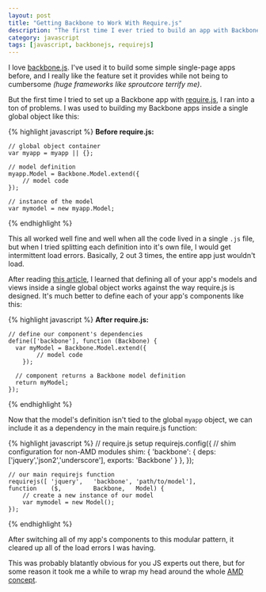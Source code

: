 ```yaml
---
layout: post
title: "Getting Backbone to Work With Require.js"
description: "The first time I ever tried to build an app with Backbone.js and Require.js, I ran into huge problems. Turns out it was easier than I thought."
category: javascript
tags: [javascript, backbonejs, requirejs]
---
```


I love [backbone.js](http://backbonejs.org "backbonejs.org"). I've used it to build some simple single-page apps before, and I really like the feature set it provides while not being to cumbersome _(huge frameworks like sproutcore terrify me)_.

But the first time I tried to set up a Backbone app with [require.js](http://requirejs.org "requirejs.org"), I ran into a ton of problems. I was used to building my Backbone apps inside a single global object like this:

{% highlight javascript %}
__Before require.js:__

    // global object container
    var myapp = myapp || {};

    // model definition
    myapp.Model = Backbone.Model.extend({
    	// model code
    });

    // instance of the model
    var mymodel = new myapp.Model;
{% endhighlight %}

This all worked well fine and well when all the code lived in a single `.js` file, but when I tried splitting each definition into it's own file, I would get intermittent load errors. Basically, 2 out 3 times, the entire app just wouldn't load.

After reading [this article](http://backbonetutorials.com/organizing-backbone-using-modules/ "backbonetutorials.com"), I learned that defining all of your app's models and views inside a single global object works against the way require.js is designed. It's much better to define each of your app's components like this:

{% highlight javascript %}
__After require.js:__

    // define our component's dependencies
    define(['backbone'], function (Backbone) {
      var myModel = Backbone.Model.extend({
    		// model code
    	});

      // component returns a Backbone model definition
      return myModel;
    });
{% endhighlight %}
	
Now that the model's definition isn't tied to the global `myapp` object, we can include it as a dependency in the main require.js function:

{% highlight javascript %}
	// require.js setup
	requirejs.config({
		// shim configuration for non-AMD modules
		shim: {
			'backbone': {
				deps: ['jquery','json2','underscore'],
				exports: 'Backbone'
			}
		},
	});

	// our main requirejs function
	requirejs([	'jquery',	'backbone',	'path/to/model'],
	function	($,			Backbone,	Model) {
		// create a new instance of our model
		var mymodel = new Model();
	});
{% endhighlight %}

After switching all of my app's components to this modular pattern, it cleared up all of the load errors I was having.

This was probably blatantly obvious for you JS experts out there, but for some reason it took me a while to wrap my head around the whole [AMD concept](http://backbonetutorials.com/organizing-backbone-using-modules/ "backbonetutorials.com").
